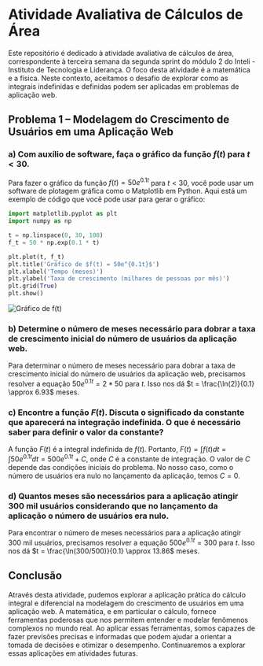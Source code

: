 # Atividade Avaliativa de Cálculos de Área

Este repositório é dedicado à atividade avaliativa de cálculos de área, correspondente à terceira semana da segunda sprint do módulo 2 do Inteli - Instituto de Tecnologia e Liderança. O foco desta atividade é a matemática e a física. Neste contexto, aceitamos o desafio de explorar como as integrais indefinidas e definidas podem ser aplicadas em problemas de aplicação web.

## Problema 1 – Modelagem do Crescimento de Usuários em uma Aplicação Web

### a) Com auxílio de software, faça o gráfico da função $f(t)$ para $t<30$.

Para fazer o gráfico da função $f(t) = 50e^{0.1t}$ para $t < 30$, você pode usar um software de plotagem gráfica como o Matplotlib em Python. Aqui está um exemplo de código que você pode usar para gerar o gráfico:

```python
import matplotlib.pyplot as plt
import numpy as np

t = np.linspace(0, 30, 100)
f_t = 50 * np.exp(0.1 * t)

plt.plot(t, f_t)
plt.title('Gráfico de $f(t) = 50e^{0.1t}$')
plt.xlabel('Tempo (meses)')
plt.ylabel('Taxa de crescimento (milhares de pessoas por mês)')
plt.grid(True)
plt.show()
```

![Gráfico de f(t)](graph.png)

### b) Determine o número de meses necessário para dobrar a taxa de crescimento inicial do número de usuários da aplicação web.

Para determinar o número de meses necessário para dobrar a taxa de crescimento inicial do número de usuários da aplicação web, precisamos resolver a equação $50e^{0.1t} = 2 * 50$ para $t$. Isso nos dá $t = \frac{\ln(2)}{0.1} \approx 6.93$ meses.

### c) Encontre a função $F(t)$. Discuta o significado da constante que aparecerá na integração indefinida. O que é necessário saber para definir o valor da constante?

A função $F(t)$ é a integral indefinida de $f(t)$. Portanto, $F(t) = \int f(t) dt = \int 50e^{0.1t} dt = 500e^{0.1t} + C$, onde $C$ é a constante de integração. O valor de $C$ depende das condições iniciais do problema. No nosso caso, como o número de usuários era nulo no lançamento da aplicação, temos $C = 0$.

### d) Quantos meses são necessários para a aplicação atingir 300 mil usuários considerando que no lançamento da aplicação o número de usuários era nulo.

Para encontrar o número de meses necessários para a aplicação atingir 300 mil usuários, precisamos resolver a equação $500e^{0.1t} = 300$ para $t$. Isso nos dá $t = \frac{\ln(300/500)}{0.1} \approx 13.86$ meses.

## Conclusão

Através desta atividade, pudemos explorar a aplicação prática do cálculo integral e diferencial na modelagem do crescimento de usuários em uma aplicação web. A matemática, e em particular o cálculo, fornece ferramentas poderosas que nos permitem entender e modelar fenômenos complexos no mundo real. Ao aplicar essas ferramentas, somos capazes de fazer previsões precisas e informadas que podem ajudar a orientar a tomada de decisões e otimizar o desempenho. Continuaremos a explorar essas aplicações em atividades futuras.
